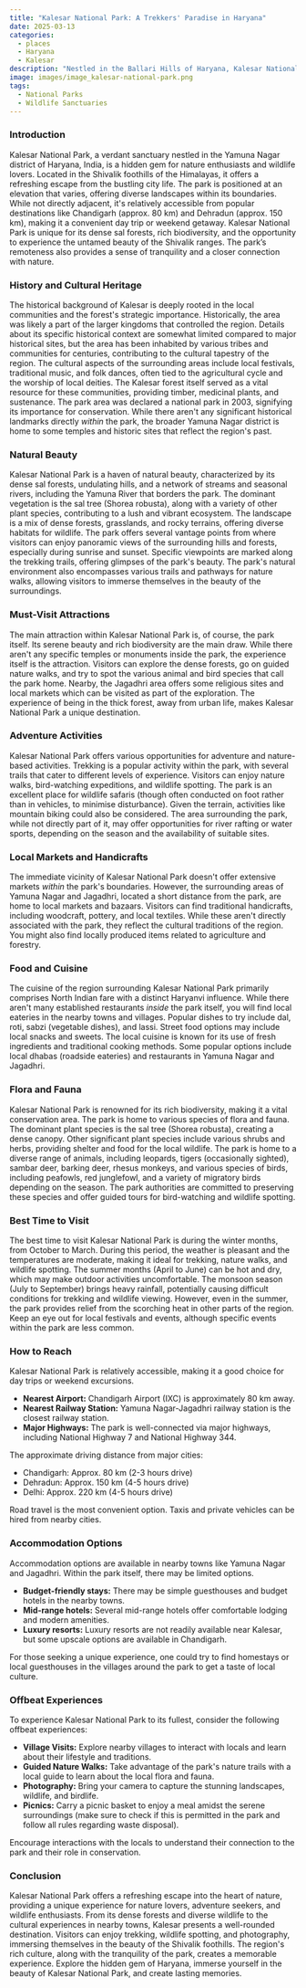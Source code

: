 ```yaml
---
title: "Kalesar National Park: A Trekkers' Paradise in Haryana"
date: 2025-03-13
categories:
  - places
  - Haryana
  - Kalesar
description: "Nestled in the Ballari Hills of Haryana, Kalesar National Park is a haven for nature enthusiasts and trekkers. Known for its dense forests, rolling hills, and crystal-clear rivers, the park offers thrilling activities like trekking and boating. The Sun Temple within the park adds a touch of cultural heritage, making it a must-visit destination. Best explored during the cooler months, Kalesar National Park is a perfect blend of adventure and tranquility."
image: images/image_kalesar-national-park.png
tags: 
  - National Parks
  - Wildlife Sanctuaries
---
```



### **Introduction**

Kalesar National Park, a verdant sanctuary nestled in the Yamuna Nagar district of Haryana, India, is a hidden gem for nature enthusiasts and wildlife lovers. Located in the Shivalik foothills of the Himalayas, it offers a refreshing escape from the bustling city life. The park is positioned at an elevation that varies, offering diverse landscapes within its boundaries. While not directly adjacent, it's relatively accessible from popular destinations like Chandigarh (approx. 80 km) and Dehradun (approx. 150 km), making it a convenient day trip or weekend getaway. Kalesar National Park is unique for its dense sal forests, rich biodiversity, and the opportunity to experience the untamed beauty of the Shivalik ranges. The park’s remoteness also provides a sense of tranquility and a closer connection with nature.

### **History and Cultural Heritage**

The historical background of Kalesar is deeply rooted in the local communities and the forest's strategic importance. Historically, the area was likely a part of the larger kingdoms that controlled the region. Details about its specific historical context are somewhat limited compared to major historical sites, but the area has been inhabited by various tribes and communities for centuries, contributing to the cultural tapestry of the region. The cultural aspects of the surrounding areas include local festivals, traditional music, and folk dances, often tied to the agricultural cycle and the worship of local deities. The Kalesar forest itself served as a vital resource for these communities, providing timber, medicinal plants, and sustenance. The park area was declared a national park in 2003, signifying its importance for conservation. While there aren't any significant historical landmarks directly *within* the park, the broader Yamuna Nagar district is home to some temples and historic sites that reflect the region's past.

### **Natural Beauty**

Kalesar National Park is a haven of natural beauty, characterized by its dense sal forests, undulating hills, and a network of streams and seasonal rivers, including the Yamuna River that borders the park.  The dominant vegetation is the sal tree (Shorea robusta), along with a variety of other plant species, contributing to a lush and vibrant ecosystem. The landscape is a mix of dense forests, grasslands, and rocky terrains, offering diverse habitats for wildlife. The park offers several vantage points from where visitors can enjoy panoramic views of the surrounding hills and forests, especially during sunrise and sunset. Specific viewpoints are marked along the trekking trails, offering glimpses of the park's beauty. The park's natural environment also encompasses various trails and pathways for nature walks, allowing visitors to immerse themselves in the beauty of the surroundings.

### **Must-Visit Attractions**

The main attraction within Kalesar National Park is, of course, the park itself. Its serene beauty and rich biodiversity are the main draw. While there aren't any specific temples or monuments inside the park, the experience itself is the attraction.  Visitors can explore the dense forests, go on guided nature walks, and try to spot the various animal and bird species that call the park home. Nearby, the Jagadhri area offers some religious sites and local markets which can be visited as part of the exploration. The experience of being in the thick forest, away from urban life, makes Kalesar National Park a unique destination.

### **Adventure Activities**

Kalesar National Park offers various opportunities for adventure and nature-based activities. Trekking is a popular activity within the park, with several trails that cater to different levels of experience.  Visitors can enjoy nature walks, bird-watching expeditions, and wildlife spotting. The park is an excellent place for wildlife safaris (though often conducted on foot rather than in vehicles, to minimise disturbance). Given the terrain, activities like mountain biking could also be considered. The area surrounding the park, while not directly part of it, may offer opportunities for river rafting or water sports, depending on the season and the availability of suitable sites.

### **Local Markets and Handicrafts**

The immediate vicinity of Kalesar National Park doesn't offer extensive markets *within* the park's boundaries. However, the surrounding areas of Yamuna Nagar and Jagadhri, located a short distance from the park, are home to local markets and bazaars. Visitors can find traditional handicrafts, including woodcraft, pottery, and local textiles. While these aren't directly associated with the park, they reflect the cultural traditions of the region. You might also find locally produced items related to agriculture and forestry.

### **Food and Cuisine**

The cuisine of the region surrounding Kalesar National Park primarily comprises North Indian fare with a distinct Haryanvi influence. While there aren't many established restaurants *inside* the park itself, you will find local eateries in the nearby towns and villages. Popular dishes to try include dal, roti, sabzi (vegetable dishes), and lassi. Street food options may include local snacks and sweets.  The local cuisine is known for its use of fresh ingredients and traditional cooking methods. Some popular options include local dhabas (roadside eateries) and restaurants in Yamuna Nagar and Jagadhri.

### **Flora and Fauna**

Kalesar National Park is renowned for its rich biodiversity, making it a vital conservation area.  The park is home to various species of flora and fauna. The dominant plant species is the sal tree (Shorea robusta), creating a dense canopy. Other significant plant species include various shrubs and herbs, providing shelter and food for the local wildlife. The park is home to a diverse range of animals, including leopards, tigers (occasionally sighted), sambar deer, barking deer, rhesus monkeys, and various species of birds, including peafowls, red junglefowl, and a variety of migratory birds depending on the season. The park authorities are committed to preserving these species and offer guided tours for bird-watching and wildlife spotting.

### **Best Time to Visit**

The best time to visit Kalesar National Park is during the winter months, from October to March. During this period, the weather is pleasant and the temperatures are moderate, making it ideal for trekking, nature walks, and wildlife spotting. The summer months (April to June) can be hot and dry, which may make outdoor activities uncomfortable. The monsoon season (July to September) brings heavy rainfall, potentially causing difficult conditions for trekking and wildlife viewing. However, even in the summer, the park provides relief from the scorching heat in other parts of the region. Keep an eye out for local festivals and events, although specific events within the park are less common.

### **How to Reach**

Kalesar National Park is relatively accessible, making it a good choice for day trips or weekend excursions.

*   **Nearest Airport:** Chandigarh Airport (IXC) is approximately 80 km away.
*   **Nearest Railway Station:** Yamuna Nagar-Jagadhri railway station is the closest railway station.
*   **Major Highways:** The park is well-connected via major highways, including National Highway 7 and National Highway 344.

The approximate driving distance from major cities:

*   Chandigarh: Approx. 80 km (2-3 hours drive)
*   Dehradun: Approx. 150 km (4-5 hours drive)
*   Delhi: Approx. 220 km (4-5 hours drive)

Road travel is the most convenient option. Taxis and private vehicles can be hired from nearby cities.

### **Accommodation Options**

Accommodation options are available in nearby towns like Yamuna Nagar and Jagadhri. Within the park itself, there may be limited options.
*   **Budget-friendly stays:** There may be simple guesthouses and budget hotels in the nearby towns.
*   **Mid-range hotels:** Several mid-range hotels offer comfortable lodging and modern amenities.
*   **Luxury resorts:** Luxury resorts are not readily available near Kalesar, but some upscale options are available in Chandigarh.

For those seeking a unique experience, one could try to find homestays or local guesthouses in the villages around the park to get a taste of local culture.

### **Offbeat Experiences**

To experience Kalesar National Park to its fullest, consider the following offbeat experiences:
*   **Village Visits:** Explore nearby villages to interact with locals and learn about their lifestyle and traditions.
*   **Guided Nature Walks:** Take advantage of the park's nature trails with a local guide to learn about the local flora and fauna.
*   **Photography:** Bring your camera to capture the stunning landscapes, wildlife, and birdlife.
*   **Picnics:** Carry a picnic basket to enjoy a meal amidst the serene surroundings (make sure to check if this is permitted in the park and follow all rules regarding waste disposal).

Encourage interactions with the locals to understand their connection to the park and their role in conservation.

### **Conclusion**

Kalesar National Park offers a refreshing escape into the heart of nature, providing a unique experience for nature lovers, adventure seekers, and wildlife enthusiasts. From its dense forests and diverse wildlife to the cultural experiences in nearby towns, Kalesar presents a well-rounded destination.  Visitors can enjoy trekking, wildlife spotting, and photography, immersing themselves in the beauty of the Shivalik foothills. The region's rich culture, along with the tranquility of the park, creates a memorable experience. Explore the hidden gem of Haryana, immerse yourself in the beauty of Kalesar National Park, and create lasting memories.


